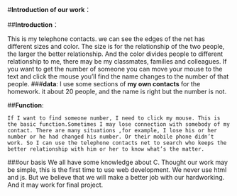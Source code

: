 ﻿#__Introduction of our work__：

##**Introduction**：

   This is my telephone contacts. we can see the edges of the net has different sizes and color. The size is for the relationship of the two people, the larger the better relationship. And the color divides people to different relationship to me, there may be my classmates, families and colleagues.
If you want to get the number of someone you can move your mouse to the text and click the mouse you’ll find the name changes to the number of that people.
###__data__:
I use some sections of __my own contacts__ for the homework. it about 20 people, and the name is right but the number is not.
 
##**Function**:

    If I want to find someone number, I need to click my mouse. This is the basic function.Sometimes I may lose connection with somebody of my contact. There are many situations ,for example, I lose his or her number or he had changed his number. Or their mobile phone didn’t work. So I can use the telephone contacts net to search who keeps the better relationship with him or her to know what’s the matter. 

###our basis
We all have some knowledge about C.
Thought our work may be simple, this is the first time to use web development. We never use html and js. But we believe that we will make a better job with our hardworking. And it may work for final project.      
